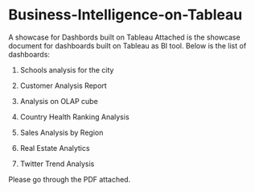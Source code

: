 # Business-Intelligence-on-Tableau
A showcase for Dashbords built on Tableau
Attached is the showcase document for dashboards built on Tableau as BI tool. Below is the list of dashboards: 

1. Schools analysis for the city 

2. Customer Analysis Report 

3. Analysis on OLAP cube 

4. Country Health Ranking Analysis 

5. Sales Analysis by Region 

6. Real Estate Analytics 

7. Twitter Trend Analysis 

Please go through the PDF attached.

